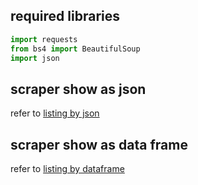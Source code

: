 ## required libraries 
```py
import requests
from bs4 import BeautifulSoup
import json
```

## scraper show as json 
refer to [listing by json](/listing%20by%20json.ipynb)


## scraper show as data frame 
refer to [listing by dataframe](/listing%20by%20dataframe.ipynb)